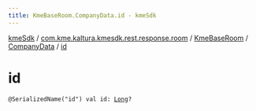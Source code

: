 ```yaml
---
title: KmeBaseRoom.CompanyData.id - kmeSdk
---
```


[kmeSdk](../../../index.html) / [com.kme.kaltura.kmesdk.rest.response.room](../../index.html) / [KmeBaseRoom](../index.html) / [CompanyData](index.html) / [id](./id.html)

# id

`@SerializedName("id") val id: `[`Long`](https://kotlinlang.org/api/latest/jvm/stdlib/kotlin/-long/index.html)`?`